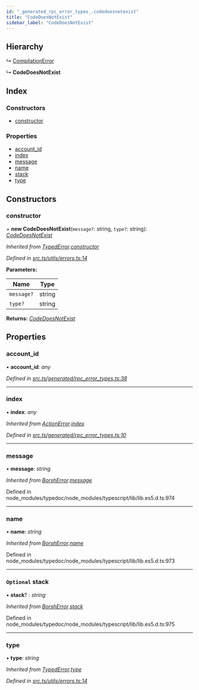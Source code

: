 ```yaml
---
id: "_generated_rpc_error_types_.codedoesnotexist"
title: "CodeDoesNotExist"
sidebar_label: "CodeDoesNotExist"
---
```


## Hierarchy

  ↳ [CompilationError](_generated_rpc_error_types_.compilationerror.md)

  ↳ **CodeDoesNotExist**

## Index

### Constructors

* [constructor](_generated_rpc_error_types_.codedoesnotexist.md#constructor)

### Properties

* [account_id](_generated_rpc_error_types_.codedoesnotexist.md#account_id)
* [index](_generated_rpc_error_types_.codedoesnotexist.md#index)
* [message](_generated_rpc_error_types_.codedoesnotexist.md#message)
* [name](_generated_rpc_error_types_.codedoesnotexist.md#name)
* [stack](_generated_rpc_error_types_.codedoesnotexist.md#optional-stack)
* [type](_generated_rpc_error_types_.codedoesnotexist.md#type)

## Constructors

###  constructor

\+ **new CodeDoesNotExist**(`message?`: string, `type?`: string): *[CodeDoesNotExist](_generated_rpc_error_types_.codedoesnotexist.md)*

*Inherited from [TypedError](_utils_errors_.typederror.md).[constructor](_utils_errors_.typederror.md#constructor)*

*Defined in [src.ts/utils/errors.ts:14](https://github.com/nearprotocol/nearlib/blob/de49029/src.ts/utils/errors.ts#L14)*

**Parameters:**

Name | Type |
------ | ------ |
`message?` | string |
`type?` | string |

**Returns:** *[CodeDoesNotExist](_generated_rpc_error_types_.codedoesnotexist.md)*

## Properties

###  account_id

• **account_id**: *any*

*Defined in [src.ts/generated/rpc_error_types.ts:38](https://github.com/nearprotocol/nearlib/blob/de49029/src.ts/generated/rpc_error_types.ts#L38)*

___

###  index

• **index**: *any*

*Inherited from [ActionError](_generated_rpc_error_types_.actionerror.md).[index](_generated_rpc_error_types_.actionerror.md#index)*

*Defined in [src.ts/generated/rpc_error_types.ts:10](https://github.com/nearprotocol/nearlib/blob/de49029/src.ts/generated/rpc_error_types.ts#L10)*

___

###  message

• **message**: *string*

*Inherited from [BorshError](_utils_serialize_.borsherror.md).[message](_utils_serialize_.borsherror.md#message)*

Defined in node_modules/typedoc/node_modules/typescript/lib/lib.es5.d.ts:974

___

###  name

• **name**: *string*

*Inherited from [BorshError](_utils_serialize_.borsherror.md).[name](_utils_serialize_.borsherror.md#name)*

Defined in node_modules/typedoc/node_modules/typescript/lib/lib.es5.d.ts:973

___

### `Optional` stack

• **stack**? : *string*

*Inherited from [BorshError](_utils_serialize_.borsherror.md).[stack](_utils_serialize_.borsherror.md#optional-stack)*

Defined in node_modules/typedoc/node_modules/typescript/lib/lib.es5.d.ts:975

___

###  type

• **type**: *string*

*Inherited from [TypedError](_utils_errors_.typederror.md).[type](_utils_errors_.typederror.md#type)*

*Defined in [src.ts/utils/errors.ts:14](https://github.com/nearprotocol/nearlib/blob/de49029/src.ts/utils/errors.ts#L14)*
